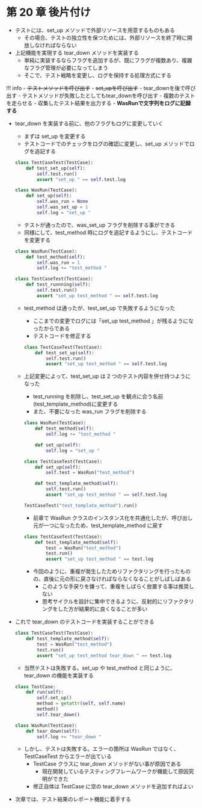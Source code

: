 # 第 20 章 後片付け

-   テストには、set_up メソッドで外部リソースを用意するものもある
    -   その場合、テストの独立性を保つためには、外部リソースを終了時に開放しなければならない
-   上記機能を実現する tear_down メソッドを実装する
    -   単純に実装するならフラグを追加するが、既にフラグが複数あり、複雑なフラグ管理が必要になってしまう
    -   そこで、テスト戦略を変更し、ログを保持する処理方式にする

<!-- prettier-ignore -->
!!! info 
    - <s>テストメソッドを呼び出す</s>
    - <s>set_upを呼び出す</s>
    - tear_downを後で呼び出す
    - テストメソッドが失敗したとしてもtear_downを呼び出す
    - 複数のテストを走らせる
    - 収集したテスト結果を出力する
    - **WasRunで文字列をログに記録する**

-   tear_down を実装する前に、他のフラグもログに変更していく

    -   まずは set_up を変更する
    -   テストコードでのチェックをログの確認に変更し、set_up メソッドでログを追記する

    ```python
    class TestCaseTest(TestCase):
        def test_set_up(self):
            self.test.run()
            assert "set_up " == self.test.log

    class WasRun(TestCase):
        def set_up(self):
            self.was_run = None
            self.was_set_up = 1
            self.log = "set_up "
    ```

    -   テストが通ったので、was_set_up フラグを削除する事ができる
    -   同様にして、test_method 時にログを追記するようにし、テストコードを変更する

    ```python
    class WasRun(TestCase):
        def test_method(self):
            self.was_run = 1
            self.log += "test_method "

    class TestCaseTest(TestCase):
        def test_runnning(self):
            self.test.run()
            assert "set_up test_method " == self.test.log
    ```

    -   test_method は通ったが、test_set_up で失敗するようになった

        -   ここまでの変更でログには「set_up test_method 」が残るようになったからである
        -   テストコードを修正する

        ```python
        class TestCaseTest(TestCase):
            def test_set_up(self):
                self.test.run()
                assert "set_up test_method " == self.test.log
        ```

    -   上記変更によって、test_set_up は 2 つのテスト内容を併せ持つようになった

        -   test_running を削除し、test_set_up を観点に合う名前(test_template_method)に変更する
        -   また、不要になった was_run フラグを削除する

        ```python
        class WasRun(TestCase):
            def test_method(self):
                self.log += "test_method "

            def set_up(self):
                self.log = "set_up "

        class TestCaseTest(TestCase):
            def set_up(self):
                self.test = WasRun("test_method")

            def test_template_method(self):
                self.test.run()
                assert "set_up test_method " == self.test.log

        TestCaseTest("test_template_method").run()
        ```

        -   前章で WasRun クラスのインスタンス化を共通化したが、呼び出し元が一つになったため、test_template_method に戻す

        ```python
        class TestCaseTest(TestCase):
            def test_template_method(self):
                test = WasRun("test_method")
                test.run()
                assert "set_up test_method " == test.log
        ```

        -   今回のように、重複が発生したためリファクタリングを行ったものの、直後に元の形に戻さなければならなくなることがしばしばある
            -   このような手戻りを嫌って、重複をしばらく放置する事は推奨しない
            -   思考サイクルを設計に集中できるように、反射的にリファクタリングをした方が結果的に良くなることが多い

-   これで tear_down のテストコードを実装することができる

    ```python
    class TestCaseTest(TestCase):
        def test_template_method(self):
            test = WasRun("test_method")
            test.run()
            assert "set_up test_method tear_down " == test.log
    ```

    -   当然テストは失敗する。set_up や test_method と同じように、tear_down の機能を実装する

    ```python
    class TestCase:
        def run(self):
            self.set_up()
            method = getattr(self, self.name)
            method()
            self.tear_down()

    class WasRun(TestCase):
        def tear_down(self):
            self.log += "tear_down "
    ```

    -   しかし、テストは失敗する。エラーの箇所は WasRun ではなく、TestCaseTest からエラーが出ている
        -   TestCase クラスに tear_down メソッドがない事が原因である
            -   現在開発しているテスティングフレームワークが機能して原因究明ができた
        -   修正自体は TestCase に空の tear_down メソッドを追加すればよい

-   次章では、テスト結果のレポート機能に着手する
